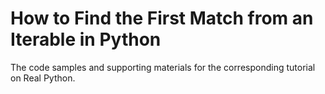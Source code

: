 # How to Find the First Match from an Iterable in Python

The code samples and supporting materials for the corresponding tutorial on Real Python.
